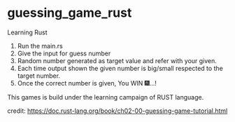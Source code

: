# guessing_game_rust

Learning Rust

1. Run the main.rs
2. Give the input for guess number
3. Random number generated as target value and refer with your given.
4. Each time output shown the given number is big/small respected to the target number.
5. Once the correct number is given, You WIN 🎆...!

This games is build under the learning campaign of RUST language.

credit:
https://doc.rust-lang.org/book/ch02-00-guessing-game-tutorial.html
